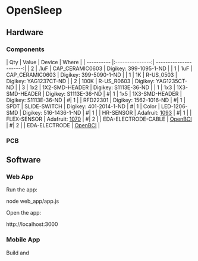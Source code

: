 # OpenSleep

## Hardware

### Components
| Qty | Value | Device  | Where |
| ---------- |:---------------:| ----------------------:|
|  2  | .1uF  | CAP_CERAMIC0603 | Digikey: 399-1095-1-ND |
|  1  |  1uF  | CAP_CERAMIC0603 | Digikey: 399-5090-1-ND | 
|  1  |  1K   | R-US_0503       | Digikey: YAG1237CT-ND  | 
|  2  | 100K  | R-US_R0603      | Digikey: YAG1235CT-ND  |
|  3  |  1x2  | 1X2-SMD-HEADER  | Digikey: S1113E-36-ND  |
|  1  |  1x3  | 1X3-SMD-HEADER  | Digikey: S1113E-36-ND  |
#|  1  |  1x5  | 1X3-SMD-HEADER  | Digikey: S1113E-36-ND  |
#|  1  |       | RFD22301        | Digikey: 1562-1016-ND  |
#|  1  | SPDT  | SLIDE-SWITCH    | Digikey: 401-2014-1-ND |
#|  1  | Color | LED-1206-SMD    | Digikey: 516-1436-1-ND |
#|  1  |       | HR-SENSOR       | Adafruit: [1093](https://www.adafruit.com/product/1093) |
#|  1  |       | FLEX-SENSOR     | Adafruit: [1070](https://www.adafruit.com/product/1070) |
#|  2  |       | EDA-ELECTRODE-CABLE | [OpenBCI](https://shop.openbci.com/collections/frontpage/products/emg-ecg-snap-electrode-cables?variant=32372786958) |
#| 2   |       | EDA-ELECTRODE   | [OpenBCI](https://shop.openbci.com/collections/frontpage/products/skintact-f301-pediatric-foam-solid-gel-electrodes-30-pack?variant=29467659395) |

### PCB

## Software

### Web App

Run the app:

  node web_app/app.js

Open the app:

  http://localhost:3000

### Mobile App

Build and



